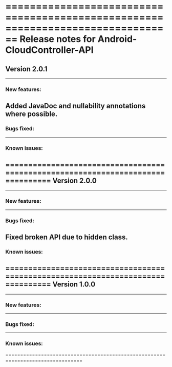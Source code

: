 
================================================================================
Release notes for Android-CloudController-API
================================================================================
Version 2.0.1
--------------------------------------------------------------------------------

--------------------------------------------------------------------------------
### New features:
Added JavaDoc and nullability annotations where possible.
--------------------------------------------------------------------------------
### Bugs fixed:
--------------------------------------------------------------------------------
### Known issues:
================================================================================
Version 2.0.0
--------------------------------------------------------------------------------

--------------------------------------------------------------------------------
### New features:
--------------------------------------------------------------------------------
### Bugs fixed:
Fixed broken API due to hidden class.
--------------------------------------------------------------------------------
### Known issues:
================================================================================
Version 1.0.0
--------------------------------------------------------------------------------

--------------------------------------------------------------------------------
### New features:
--------------------------------------------------------------------------------
### Bugs fixed:
--------------------------------------------------------------------------------
### Known issues:
================================================================================
